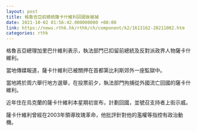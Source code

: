 ```yaml
---
layout: post
title: 格魯吉亞前總統薩卡什維利回國後被捕
date: 2021-10-02 01:56:42.000000000 +08:00
link: https://news.rthk.hk/rthk/ch/component/k2/1613162-20211002.htm
categories: rthk
---
```


格魯吉亞總理加里巴什維利表示，執法部門已扣留前總統及反對派政界人物薩卡什維利。

當地傳媒報道，薩卡什維利已被關押在首都第比利斯郊外一座監獄中。

當地將於周六舉行地方選舉，在投票前夕，執法部門拘捕從外國流亡回國的薩卡什維利。

近年住在烏克蘭的薩卡什維利本星期初宣布，計劃回國，並號召支持者上街示威。

薩卡什維利曾經在2003年領導玫瑰革命，他批評針對他的濫權等指控有政治動機。
